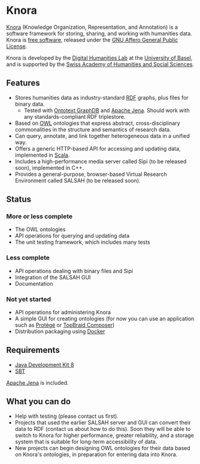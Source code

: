 # Knora

[Knora](http://www.knora.org/) (Knowledge Organization, Representation, and Annotation) is a software
framework for storing, sharing, and working with humanities data. Knora is [free software](http://www.gnu.org/philosophy/free-sw.en.html), released under the [GNU Affero General Public License](http://www.gnu.org/licenses/agpl-3.0.en.html).

Knora is developed by the [Digital Humanities Lab](http://www.dhlab.unibas.ch/) at the [University of Basel](https://www.unibas.ch/en.html), and is supported by the [Swiss Academy of Humanities and Social Sciences](http://www.sagw.ch/en/sagw.html).

## Features

* Stores humanities data as industry-standard [RDF](http://www.w3.org/TR/2014/NOTE-rdf11-primer-20140624/) graphs, plus files for binary data.
    * Tested with [Ontotext GraphDB](http://ontotext.com/products/graphdb/) and [Apache Jena](https://jena.apache.org/). Should work with any standards-compliant RDF triplestore.
* Based on [OWL](http://www.w3.org/TR/2012/REC-owl2-primer-20121211/) ontologies that express abstract, cross-disciplinary commonalities in the structure and semantics of research data.
* Can query, annotate, and link together heterogeneous data in a unified way.
* Offers a generic HTTP-based API for accessing and updating data, implemented in [Scala](http://www.scala-lang.org/).
* Includes a high-performance media server called Sipi (to be released soon), implemented in C++.
* Provides a general-purpose, browser-based Virtual Research Environment called SALSAH (to be released soon).

## Status

### More or less complete

* The OWL ontologies
* API operations for querying and updating data
* The unit testing framework, which includes many tests

### Less complete

* API operations dealing with binary files and Sipi
* Integration of the SALSAH GUI
* Documentation

### Not yet started

* API operations for administering Knora
* A simple GUI for creating ontologies (for now you can use an application such as [Protégé](http://protege.stanford.edu/) or [TopBraid Composer](http://www.topquadrant.com/tools/modeling-topbraid-composer-standard-edition/))
* Distribution packaging using [Docker](https://www.docker.com/)

## Requirements

* [Java Development Kit 8](http://www.oracle.com/technetwork/java/javase/downloads/jdk8-downloads-2133151.html)
* [SBT](http://www.scala-sbt.org/)

[Apache Jena](https://jena.apache.org/) is included.

## What you can do

* Help with testing (please contact us first).
* Projects that used the earlier SALSAH server and GUI can convert their data to RDF (contact us about how to do this). Soon they will be able to switch to Knora for higher performance, greater reliability, and a storage system that is suitable for long-term accessibility of data.
* New projects can begin designing OWL ontologies for their data based on Knora's ontologies, in preparation for entering data into Knora.

